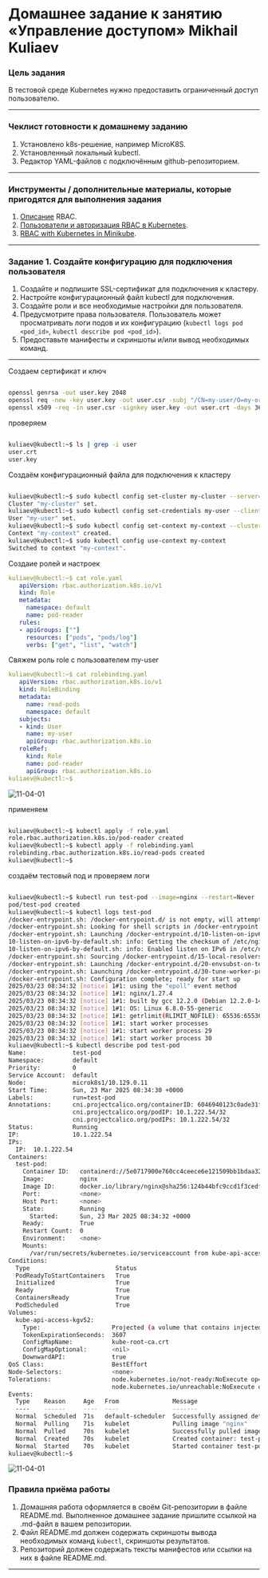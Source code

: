 # Домашнее задание к занятию «Управление доступом»   Mikhail Kuliaev

### Цель задания

В тестовой среде Kubernetes нужно предоставить ограниченный доступ пользователю.

------

### Чеклист готовности к домашнему заданию

1. Установлено k8s-решение, например MicroK8S.
2. Установленный локальный kubectl.
3. Редактор YAML-файлов с подключённым github-репозиторием.

------

### Инструменты / дополнительные материалы, которые пригодятся для выполнения задания

1. [Описание](https://kubernetes.io/docs/reference/access-authn-authz/rbac/) RBAC.
2. [Пользователи и авторизация RBAC в Kubernetes](https://habr.com/ru/company/flant/blog/470503/).
3. [RBAC with Kubernetes in Minikube](https://medium.com/@HoussemDellai/rbac-with-kubernetes-in-minikube-4deed658ea7b).

------

### Задание 1. Создайте конфигурацию для подключения пользователя

1. Создайте и подпишите SSL-сертификат для подключения к кластеру.
2. Настройте конфигурационный файл kubectl для подключения.
3. Создайте роли и все необходимые настройки для пользователя.
4. Предусмотрите права пользователя. Пользователь может просматривать логи подов и их конфигурацию (`kubectl logs pod <pod_id>`, `kubectl describe pod <pod_id>`).
5. Предоставьте манифесты и скриншоты и/или вывод необходимых команд.

------

Создаем сертификат и ключ


```Bash

openssl genrsa -out user.key 2048
openssl req -new -key user.key -out user.csr -subj "/CN=my-user/O=my-organization"
openssl x509 -req -in user.csr -signkey user.key -out user.crt -days 365
```


проверяем


```Bash

kuliaev@kubectl:~$ ls | grep -i user
user.crt
user.key

```

Создаём конфигурационный файла для подключения к кластеру


```Bash

kuliaev@kubectl:~$ sudo kubectl config set-cluster my-cluster --server=https://10.129.0.11:16443 --certificate-authority=/var/snap/microk8s/current/certs/ca.crt
Cluster "my-cluster" set.
kuliaev@kubectl:~$ sudo kubectl config set-credentials my-user --client-certificate=user.crt --client-key=user.key
User "my-user" set.
kuliaev@kubectl:~$ sudo kubectl config set-context my-context --cluster=my-cluster --user=my-user
Context "my-context" created.
kuliaev@kubectl:~$ sudo kubectl config use-context my-context
Switched to context "my-context".

```

Создаие ролей и настроек


```yaml
kuliaev@kubectl:~$ cat role.yaml
   apiVersion: rbac.authorization.k8s.io/v1
   kind: Role
   metadata:
     namespace: default
     name: pod-reader
   rules:
   - apiGroups: [""]
     resources: ["pods", "pods/log"]
     verbs: ["get", "list", "watch"]
```

Свяжем роль role с пользователем my-user


```yaml  
kuliaev@kubectl:~$ cat rolebinding.yaml
   apiVersion: rbac.authorization.k8s.io/v1
   kind: RoleBinding
   metadata:
     name: read-pods
     namespace: default
   subjects:
   - kind: User
     name: my-user
     apiGroup: rbac.authorization.k8s.io
   roleRef:
     kind: Role
     name: pod-reader
     apiGroup: rbac.authorization.k8s.io
kuliaev@kubectl:~$
```
  ![11-04-01](https://github.com/mkuliaev/kuber-homeworks/blob/main/2.4/png/2.4-1-1.png)

применяем 

```Bash

kuliaev@kubectl:~$ kubectl apply -f role.yaml
role.rbac.authorization.k8s.io/pod-reader created
kuliaev@kubectl:~$ kubectl apply -f rolebinding.yaml
rolebinding.rbac.authorization.k8s.io/read-pods created
kuliaev@kubectl:~$

```
создаём тестовый под и проверяем логи

```Bash

kuliaev@kubectl:~$ kubectl run test-pod --image=nginx --restart=Never
pod/test-pod created
kuliaev@kubectl:~$ kubectl logs test-pod
/docker-entrypoint.sh: /docker-entrypoint.d/ is not empty, will attempt to perform configuration
/docker-entrypoint.sh: Looking for shell scripts in /docker-entrypoint.d/
/docker-entrypoint.sh: Launching /docker-entrypoint.d/10-listen-on-ipv6-by-default.sh
10-listen-on-ipv6-by-default.sh: info: Getting the checksum of /etc/nginx/conf.d/default.conf
10-listen-on-ipv6-by-default.sh: info: Enabled listen on IPv6 in /etc/nginx/conf.d/default.conf
/docker-entrypoint.sh: Sourcing /docker-entrypoint.d/15-local-resolvers.envsh
/docker-entrypoint.sh: Launching /docker-entrypoint.d/20-envsubst-on-templates.sh
/docker-entrypoint.sh: Launching /docker-entrypoint.d/30-tune-worker-processes.sh
/docker-entrypoint.sh: Configuration complete; ready for start up
2025/03/23 08:34:32 [notice] 1#1: using the "epoll" event method
2025/03/23 08:34:32 [notice] 1#1: nginx/1.27.4
2025/03/23 08:34:32 [notice] 1#1: built by gcc 12.2.0 (Debian 12.2.0-14) 
2025/03/23 08:34:32 [notice] 1#1: OS: Linux 6.8.0-55-generic
2025/03/23 08:34:32 [notice] 1#1: getrlimit(RLIMIT_NOFILE): 65536:65536
2025/03/23 08:34:32 [notice] 1#1: start worker processes
2025/03/23 08:34:32 [notice] 1#1: start worker process 29
2025/03/23 08:34:32 [notice] 1#1: start worker process 30
kuliaev@kubectl:~$ kubectl describe pod test-pod
Name:             test-pod
Namespace:        default
Priority:         0
Service Account:  default
Node:             microk8s1/10.129.0.11
Start Time:       Sun, 23 Mar 2025 08:34:30 +0000
Labels:           run=test-pod
Annotations:      cni.projectcalico.org/containerID: 6046940123c0ade31fb50891de980a66da82c720e6653f69b6a93761cb7d01d6
                  cni.projectcalico.org/podIP: 10.1.222.54/32
                  cni.projectcalico.org/podIPs: 10.1.222.54/32
Status:           Running
IP:               10.1.222.54
IPs:
  IP:  10.1.222.54
Containers:
  test-pod:
    Container ID:   containerd://5e0717900e760cc4ceece6e121509bb1bdaa323a3c95db4da17ae4cfe0c6af50
    Image:          nginx
    Image ID:       docker.io/library/nginx@sha256:124b44bfc9ccd1f3cedf4b592d4d1e8bddb78b51ec2ed5056c52d3692baebc19
    Port:           <none>
    Host Port:      <none>
    State:          Running
      Started:      Sun, 23 Mar 2025 08:34:32 +0000
    Ready:          True
    Restart Count:  0
    Environment:    <none>
    Mounts:
      /var/run/secrets/kubernetes.io/serviceaccount from kube-api-access-kgv52 (ro)
Conditions:
  Type                        Status
  PodReadyToStartContainers   True 
  Initialized                 True 
  Ready                       True 
  ContainersReady             True 
  PodScheduled                True 
Volumes:
  kube-api-access-kgv52:
    Type:                    Projected (a volume that contains injected data from multiple sources)
    TokenExpirationSeconds:  3607
    ConfigMapName:           kube-root-ca.crt
    ConfigMapOptional:       <nil>
    DownwardAPI:             true
QoS Class:                   BestEffort
Node-Selectors:              <none>
Tolerations:                 node.kubernetes.io/not-ready:NoExecute op=Exists for 300s
                             node.kubernetes.io/unreachable:NoExecute op=Exists for 300s
Events:
  Type    Reason     Age   From               Message
  ----    ------     ----  ----               -------
  Normal  Scheduled  71s   default-scheduler  Successfully assigned default/test-pod to microk8s1
  Normal  Pulling    71s   kubelet            Pulling image "nginx"
  Normal  Pulled     70s   kubelet            Successfully pulled image "nginx" in 959ms (959ms including waiting). Image size: 72180980 bytes.
  Normal  Created    70s   kubelet            Created container: test-pod
  Normal  Started    70s   kubelet            Started container test-pod
kuliaev@kubectl:~$

```



   ![11-04-01](https://github.com/mkuliaev/kuber-homeworks/blob/main/2.4/png/2.4-1.2.png)



### Правила приёма работы

1. Домашняя работа оформляется в своём Git-репозитории в файле README.md. Выполненное домашнее задание пришлите ссылкой на .md-файл в вашем репозитории.
2. Файл README.md должен содержать скриншоты вывода необходимых команд `kubectl`, скриншоты результатов.
3. Репозиторий должен содержать тексты манифестов или ссылки на них в файле README.md.

------

